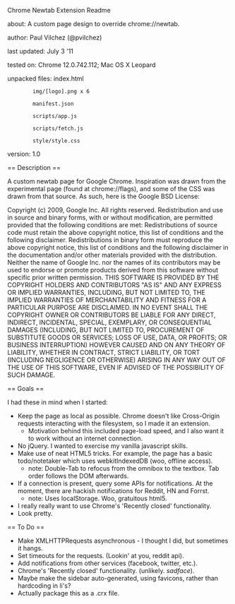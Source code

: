 Chrome Newtab Extension Readme

about:			A custom page design to override chrome://newtab.

author:			Paul Vilchez (@pvilchez)

last updated:		July 3 '11

tested on:		Chrome 12.0.742.112; Mac OS X Leopard

unpacked files:		index.html

			img/[logo].png x 6

			manifest.json

			scripts/app.js

			scripts/fetch.js

			style/style.css

version:		1.0				

== Description ==

A custom newtab page for Google Chrome. Inspiration was drawn from the experimental page (found at chrome://flags), 
and some of the CSS was drawn from that source. As such, here is the Google BSD License:

Copyright (c) 2009, Google Inc.
All rights reserved.
Redistribution and use in source and binary forms, with or without modification, are permitted provided that the following conditions are met:
Redistributions of source code must retain the above copyright notice, this list of conditions and the following disclaimer.
Redistributions in binary form must reproduce the above copyright notice, this list of conditions and the following disclaimer in the documentation and/or other materials provided with the distribution.
Neither the name of Google Inc. nor the names of its contributors may be used to endorse or promote products derived from this software without specific prior written permission.
THIS SOFTWARE IS PROVIDED BY THE COPYRIGHT HOLDERS AND CONTRIBUTORS "AS IS" AND ANY EXPRESS OR IMPLIED WARRANTIES, INCLUDING, BUT NOT LIMITED TO, THE IMPLIED WARRANTIES OF MERCHANTABILITY AND FITNESS FOR A PARTICULAR PURPOSE ARE DISCLAIMED. IN NO EVENT SHALL THE COPYRIGHT OWNER OR CONTRIBUTORS BE LIABLE FOR ANY DIRECT, INDIRECT, INCIDENTAL, SPECIAL, EXEMPLARY, OR CONSEQUENTIAL DAMAGES (INCLUDING, BUT NOT LIMITED TO, PROCUREMENT OF SUBSTITUTE GOODS OR SERVICES; LOSS OF USE, DATA, OR PROFITS; OR BUSINESS INTERRUPTION) HOWEVER CAUSED AND ON ANY THEORY OF LIABILITY, WHETHER IN CONTRACT, STRICT LIABILITY, OR TORT (INCLUDING NEGLIGENCE OR OTHERWISE) ARISING IN ANY WAY OUT OF THE USE OF THIS SOFTWARE, EVEN IF ADVISED OF THE POSSIBILITY OF SUCH DAMAGE.


== Goals ==

I had these in mind when I started:

*   Keep the page as local as possible. Chrome doesn't like Cross-Origin requests interacting with the filesystem, so I made it an extension.
	*   Motivation behind this included page-load speed, and I also want it to work without an internet connection.
*   No jQuery. I wanted to exercise my vanilla javascript skills.
*	Make use of neat HTML5 tricks. For example, the page has a basic todo/notetaker which uses webkitIndexedDB (woo, offline access).
	* note: Double-Tab to refocus from the omnibox to the textbox. Tab order follows the DOM afterwards.
*	If a connection is present, query some APIs for notifications. At the moment, there are hackish notifications for Reddit, HN and Forrst.
	* note: Uses localStorage. Woo, gratuitous html5.
*	I really really want to use Chrome's 'Recently closed' functionality.
*   Look pretty.

== To Do ==

*	Make XMLHTTPRequests asynchronous - I thought I did, but sometimes it hangs.
*	Set timeouts for the requests. (Lookin' at you, reddit api).
*	Add notifications from other services (facebook, twitter, etc.).
*	Chrome's 'Recently closed' functionality. (unlikely. *sadface*).
*	Maybe make the sidebar auto-generated, using favicons, rather than hardcoding in li's?
*	Actually package this as a .crx file.
